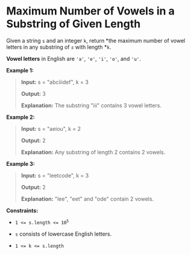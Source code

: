 # Maximum Number of Vowels in a Substring of Given Length

Given a string <code>s</code> and an integer <code>k</code>, return *the maximum number of vowel letters in any substring of *<code>s</code>* with length *<code>k</code>.

**Vowel letters** in English are <code>'a'</code>, <code>'e'</code>, <code>'i'</code>, <code>'o'</code>, and <code>'u'</code>.


**Example 1:**
>
> **Input:** s = "abciiidef", k = 3
>
> **Output:** 3
>
> **Explanation:** The substring "iii" contains 3 vowel letters.

**Example 2:**
>
> **Input:** s = "aeiou", k = 2
>
> **Output:** 2
>
> **Explanation:** Any substring of length 2 contains 2 vowels.

**Example 3:**
>
> **Input:** s = "leetcode", k = 3
>
> **Output:** 2
>
> **Explanation:** "lee", "eet" and "ode" contain 2 vowels.


**Constraints:**

- <code>1 &lt;= s.length &lt;= 10<sup>5</sup></code>

- <code>s</code> consists of lowercase English letters.

- <code>1 &lt;= k &lt;= s.length</code>
